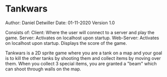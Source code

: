 # Tankwars

Author: Daniel Detwiller
Date: 01-11-2020
Version 1.0

Consists of:
  Client: Where the user will connect to a server and play the game.
  Server: Activates on localhost upon startup.
  Web-Server: Activates on localhost upon startup. Displays the score of the game.

Tankwars is a 2D sprite game where you are a tank on a map and your goal is to kill the other tanks by shooting them and collect items by moving over them. When you collect 3 special items, you are granted a "beam" which can shoot through walls on the map.
